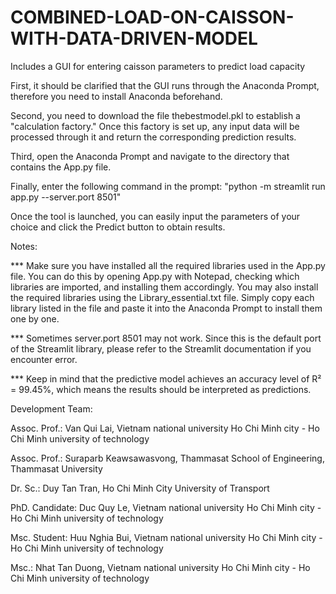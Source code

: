 # COMBINED-LOAD-ON-CAISSON-WITH-DATA-DRIVEN-MODEL
Includes a GUI for entering caisson parameters to predict load capacity

First, it should be clarified that the GUI runs through the Anaconda Prompt, therefore you need to install Anaconda beforehand.

Second, you need to download the file thebestmodel.pkl to establish a "calculation factory." Once this factory is set up, any input data will be processed through it and return the corresponding prediction results.

Third, open the Anaconda Prompt and navigate to the directory that contains the App.py file.

Finally, enter the following command in the prompt: "python -m streamlit run app.py --server.port 8501"

Once the tool is launched, you can easily input the parameters of your choice and click the Predict button to obtain results.

  Notes:
  
  *** Make sure you have installed all the required libraries used in the App.py file. You can do this by opening App.py with Notepad, checking which libraries are imported, and installing them accordingly. You may also install the required libraries using the Library_essential.txt file. Simply copy each library listed in the file and paste it into the Anaconda Prompt to install them one by one.
  
  *** Sometimes server.port 8501 may not work. Since this is the default port of the Streamlit library, please refer to the Streamlit documentation if you encounter error.

  *** Keep in mind that the predictive model achieves an accuracy level of R² = 99.45%, which means the results should be interpreted as predictions.


Development Team:

Assoc. Prof.:   Van Qui Lai, Vietnam national university Ho Chi Minh city - Ho Chi Minh university of technology

Assoc. Prof.:   Suraparb Keawsawasvong, Thammasat School of Engineering, Thammasat University

Dr. Sc.:        Duy Tan Tran, Ho Chi Minh City University of Transport

PhD. Candidate: Duc Quy Le, Vietnam national university Ho Chi Minh city - Ho Chi Minh university of technology

Msc. Student:   Huu Nghia Bui, Vietnam national university Ho Chi Minh city - Ho Chi Minh university of technology

Msc.:           Nhat Tan Duong, Vietnam national university Ho Chi Minh city - Ho Chi Minh university of technology
